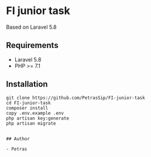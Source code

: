 # FI junior task

Based on Laravel 5.8

## Requirements

- Laravel 5.8
- PHP >= 7.1


## Installation

```
git clone https://github.com/PetrasSip/FI-junior-task
cd FI-junior-task
composer install
copy .env.example .env
php artisan key:generate
php artisan migrate


## Author

- Petras


